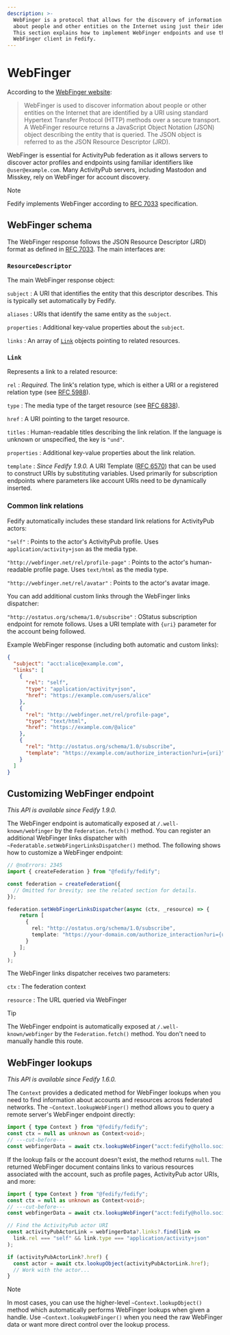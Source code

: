 ```yaml
---
description: >-
  WebFinger is a protocol that allows for the discovery of information
  about people and other entities on the Internet using just their identifier.
  This section explains how to implement WebFinger endpoints and use the
  WebFinger client in Fedify.
---
```


WebFinger
=========

According to the [WebFinger website]:

 > WebFinger is used to discover information about people or other entities 
 > on the Internet that are identified by a URI using standard 
 > Hypertext Transfer Protocol (HTTP) methods over a secure transport.
 > A WebFinger resource returns a JavaScript Object Notation (JSON) object
 > describing the entity that is queried. The JSON object is referred to as
 > the JSON Resource Descriptor (JRD).

WebFinger is essential for ActivityPub federation as it allows servers to
discover actor profiles and endpoints using familiar identifiers like
`@user@example.com`. Many ActivityPub servers, including Mastodon and Misskey,
rely on WebFinger for account discovery.

> [!NOTE]
> Fedify implements WebFinger according to [RFC 7033] specification.

[WebFinger website]: https://webfinger.net/
[RFC 7033]: https://datatracker.ietf.org/doc/html/rfc7033

WebFinger schema
----------------

The WebFinger response follows the JSON Resource Descriptor (JRD) format
as defined in [RFC 7033]. The main interfaces are:

### `ResourceDescriptor`

The main WebFinger response object:

`subject`
:   A URI that identifies the entity that this descriptor describes.
    This is typically set automatically by Fedify.

`aliases`
:   URIs that identify the same entity as the `subject`.

`properties`
:   Additional key-value properties about the `subject`.

`links`
:   An array of [`Link`] objects pointing to related resources.

### `Link`

Represents a link to a related resource:

`rel`
:   *Required.* The link's relation type, which is either a URI or a
    registered relation type (see [RFC 5988]).

`type`
:   The media type of the target resource (see [RFC 6838]).

`href`
:   A URI pointing to the target resource.

`titles`
:   Human-readable titles describing the link relation. If the language is
    unknown or unspecified, the key is `"und"`.

`properties`
:   Additional key-value properties about the link relation.

`template`
:   *Since Fedify 1.9.0.* A URI Template ([RFC 6570]) that can be used to
    construct URIs by substituting variables. Used primarily for subscription
    endpoints where parameters like account URIs need to be dynamically inserted.

### Common link relations

Fedify automatically includes these standard link relations for ActivityPub actors:

`"self"`
:   Points to the actor's ActivityPub profile. Uses `application/activity+json`
    as the media type.

`"http://webfinger.net/rel/profile-page"`
:   Points to the actor's human-readable profile page. Uses `text/html` as the
    media type.

`"http://webfinger.net/rel/avatar"`
:   Points to the actor's avatar image.

You can add additional custom links through the WebFinger links dispatcher:

`"http://ostatus.org/schema/1.0/subscribe"`
:   OStatus subscription endpoint for remote follows. Uses a URI template
    with `{uri}` parameter for the account being followed.

Example WebFinger response (including both automatic and custom links):

~~~~ json
{
  "subject": "acct:alice@example.com",
  "links": [
    {
      "rel": "self",
      "type": "application/activity+json", 
      "href": "https://example.com/users/alice"
    },
    {
      "rel": "http://webfinger.net/rel/profile-page",
      "type": "text/html",
      "href": "https://example.com/@alice"
    },
    {
      "rel": "http://ostatus.org/schema/1.0/subscribe",
      "template": "https://example.com/authorize_interaction?uri={uri}"
    }
  ]
}
~~~~

[`Link`]: https://jsr.io/@fedify/fedify/doc/webfinger/~/Link
[RFC 5988]: https://datatracker.ietf.org/doc/html/rfc5988
[RFC 6838]: https://datatracker.ietf.org/doc/html/rfc6838
[RFC 6570]: https://datatracker.ietf.org/doc/html/rfc6570

Customizing WebFinger endpoint
------------------------------

*This API is available since Fedify 1.9.0.*

The WebFinger endpoint is automatically exposed at `/.well-known/webfinger` 
by the `Federation.fetch()` method. You can register an additional WebFinger 
links dispatcher with `~Federatable.setWebFingerLinksDispatcher()` method.
The following shows how to customize a WebFinger endpoint:

~~~~ typescript twoslash
// @noErrors: 2345
import { createFederation } from "@fedify/fedify";

const federation = createFederation({
  // Omitted for brevity; see the related section for details.
});

federation.setWebFingerLinksDispatcher(async (ctx, _resource) => {
    return [
      {
        rel: "http://ostatus.org/schema/1.0/subscribe",
        template: "https://your-domain.com/authorize_interaction?uri={uri}"
      }
    ];
  }
);
~~~~

The WebFinger links dispatcher receives two parameters:

`ctx`
:   The federation context

`resource`
:   The URL queried via WebFinger

> [!TIP]
> The WebFinger endpoint is automatically exposed at `/.well-known/webfinger`
> by the `Federation.fetch()` method. You don't need to manually handle this
> route.

WebFinger lookups
-----------------

*This API is available since Fedify 1.6.0.*

The `Context` provides a dedicated method for WebFinger lookups when you need
to find information about accounts and resources across federated networks.
The `~Context.lookupWebFinger()` method allows you to query a remote server's
WebFinger endpoint directly:

~~~~ typescript twoslash
import { type Context } from "@fedify/fedify";
const ctx = null as unknown as Context<void>;
// ---cut-before---
const webfingerData = await ctx.lookupWebFinger("acct:fedify@hollo.social");
~~~~

If the lookup fails or the account doesn't exist, the method returns `null`.
The returned WebFinger document contains links to various resources associated
with the account, such as profile pages, ActivityPub actor URIs, and more:

~~~~ typescript twoslash
import { type Context } from "@fedify/fedify";
const ctx = null as unknown as Context<void>;
// ---cut-before---
const webfingerData = await ctx.lookupWebFinger("acct:fedify@hollo.social");

// Find the ActivityPub actor URI
const activityPubActorLink = webfingerData?.links?.find(link =>
  link.rel === "self" && link.type === "application/activity+json"
);

if (activityPubActorLink?.href) {
  const actor = await ctx.lookupObject(activityPubActorLink.href);
  // Work with the actor...
}
~~~~

> [!NOTE]
> In most cases, you can use the higher-level `~Context.lookupObject()` method
> which automatically performs WebFinger lookups when given a handle.
> Use `~Context.lookupWebFinger()` when you need the raw WebFinger data or
> want more direct control over the lookup process.
